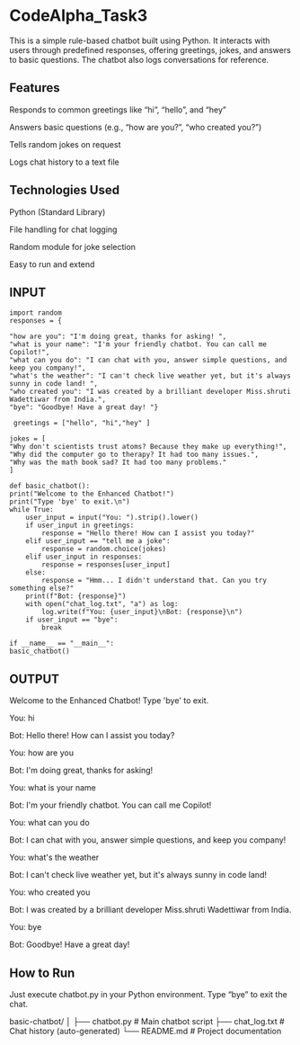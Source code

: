 # CodeAlpha_Task3

This is a simple rule-based chatbot built using Python. It interacts with users through predefined responses, offering greetings, jokes, and answers to basic questions. The chatbot also logs conversations for reference.


## Features
Responds to common greetings like “hi”, “hello”, and “hey”

Answers basic questions (e.g., “how are you?”, “who created you?”)

Tells random jokes on request

Logs chat history to a text file


## Technologies Used

Python (Standard Library)

File handling for chat logging

Random module for joke selection

Easy to run and extend


## INPUT

    import random
    responses = {

    "how are you": "I'm doing great, thanks for asking! ",
    "what is your name": "I'm your friendly chatbot. You can call me Copilot!",
    "what can you do": "I can chat with you, answer simple questions, and keep you company!",
    "what's the weather": "I can't check live weather yet, but it's always sunny in code land! ",
    "who created you": "I was created by a brilliant developer Miss.shruti Wadettiwar from India.",
    "bye": "Goodbye! Have a great day! "}
    
     greetings = ["hello", "hi","hey" ]
    
    jokes = [
    "Why don't scientists trust atoms? Because they make up everything!",
    "Why did the computer go to therapy? It had too many issues.",
    "Why was the math book sad? It had too many problems."
    ]

    def basic_chatbot():
    print("Welcome to the Enhanced Chatbot!")
    print("Type 'bye' to exit.\n")
    while True:
        user_input = input("You: ").strip().lower()
        if user_input in greetings:
            response = "Hello there! How can I assist you today?"
        elif user_input == "tell me a joke":
            response = random.choice(jokes)
        elif user_input in responses:
            response = responses[user_input]
        else:
            response = "Hmm... I didn't understand that. Can you try something else?"
        print(f"Bot: {response}")
        with open("chat_log.txt", "a") as log:
            log.write(f"You: {user_input}\nBot: {response}\n")
        if user_input == "bye":
            break

    if __name__ == "__main__":
    basic_chatbot()


## OUTPUT 
    
Welcome to the Enhanced Chatbot!
Type 'bye' to exit.

You: hi 

Bot: Hello there! How can I assist you today?

You: how are you 

Bot: I'm doing great, thanks for asking! 

You: what is your name 

Bot: I'm your friendly chatbot. You can call me Copilot!

You: what can you do

Bot: I can chat with you, answer simple questions, and keep you company!

You: what's the weather 

Bot: I can't check live weather yet, but it's always sunny in code land! 

You: who created you 

Bot: I was created by a brilliant developer Miss.shruti Wadettiwar from India.

You: bye

Bot: Goodbye! Have a great day!


## How to Run
Just execute chatbot.py in your Python environment. Type “bye” to exit the chat.


basic-chatbot/
│
├── chatbot.py         # Main chatbot script
├── chat_log.txt       # Chat history (auto-generated)
└── README.md          # Project documentation
